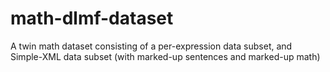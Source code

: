 # math-dlmf-dataset
A twin math dataset consisting of a per-expression data subset, and Simple-XML data subset (with marked-up sentences and marked-up math)
